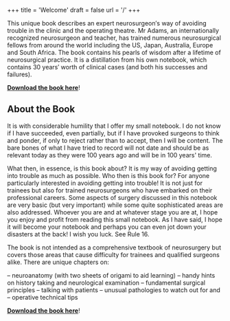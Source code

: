 +++
title = 'Welcome'
draft = false
url = '/'
+++

This unique book describes an expert neurosurgeon′s way of avoiding trouble in the clinic and the operating theatre. Mr Adams, an internationally recognized neurosurgeon and teacher, has trained numerous neurosurgical fellows from around the world including the US, Japan, Australia, Europe and South Africa. The book contains his pearls of wisdom after a lifetime of neurosurgical practice. It is a distillation from his own notebook, which contains 30 years′ worth of clinical cases (and both his successes and failures).

[**Download the book here**](https://adamsdata.blob.core.windows.net/aneurosurgeonsnotebook/A-Surgeon-s-Notebook-Chris-Adams.pdf)!

## About the Book

It is with considerable humility that I offer my small notebook. I do not know if I have succeeded, even partially, but if I have provoked surgeons to think and ponder, if only to reject rather than to accept, then I will be content. The bare bones of what I have tried to record will not date and should be as relevant today as they were 100 years ago and will be in 100 years' time.

What then, in essence, is this book about? It is my way of avoiding getting into trouble as much as possible. Who then is this book for? For anyone particularly interested in avoiding getting into trouble! It is not just for trainees but also for trained neurosurgeons who have embarked on their professional careers. Some aspects of surgery discussed in this notebook are very basic (but very important) while some quite sophisticated areas are also addressed. Whoever you are and at whatever stage you are at, I hope you enjoy and profit from reading this small notebook. As I have said, I hope it will become your notebook and perhaps you can even jot down your disasters at the back! I wish you luck. See Rule 16.

The book is not intended as a comprehensive textbook of neurosurgery but covers those areas that cause difficulty for trainees and qualified surgeons alike. There are unique chapters on:

– neuroanatomy (with two sheets of origami to aid learning)
– handy hints on history taking and neurological examination
– fundamental surgical principles
– talking with patients
– unusual pathologies to watch out for and
– operative technical tips

[**Download the book here**](https://adamsdata.blob.core.windows.net/aneurosurgeonsnotebook/A-Surgeon-s-Notebook-Chris-Adams.pdf)!

